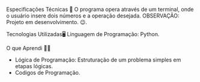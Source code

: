 Especificações Técnicas 📝
O programa opera através de um terminal, onde o usuário insere dois números e a operação desejada. 
OBSERVAÇÃO: Projeto em desenvolvimento. 😉.

Tecnologias Utilizadas🖥
Linguagem de Programação: Python.

O que Aprendi 🤔💭
- Lógica de Programação: Estruturação de um problema simples em etapas lógicas.
- Codigos de Programação.
